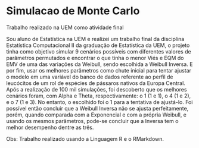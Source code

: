# Simulacao de Monte Carlo
Trabalho realizado na UEM como atividade final

Sou aluno de Estatística na UEM e realizei um trabalho final da disciplina Estatística Computacional II da graduação de Estatística da UEM, 
o projeto tinha como objetivo simular 9 cenários possíveis com diferentes valores de parâmetros permutados e encontrar o que tinha o menor Viés 
e EQM do EMV de uma das variações da Weibull, sendo escolhida a Weibull Inversa. 
E por fim, usar os melhores parâmetros como chute inicial para tentar ajustar o modelo em uma variável do banco de dados referente ao perfil de 
leucócitos de um rol de espécies de pássaros nativos da Europa Central.
Após a realização de 100 mil simulações, foi descoberto que os melhores cenários foram, com Alpha e Theta, respectivamente: o 1 (1 e 1), o 4 (1 e 2), 
e o 7 (1 e 3). No entanto, o escolhido foi o 1 para a tentativa de ajustá-lo. 
Foi possível então concluir que a Weibull Inversa não se ajusta perfeitamente, porém, quando comparada com a Exponencial e com a própria Weibull, 
e usando os mesmos parâmetros, pode-se concluir que a Inversa tem o melhor desempenho dentre as três.

Obs: Trabalho realizado usando a Linguagem R e o RMarkdown.
